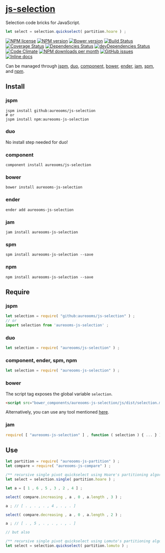 [js-selection](http://aureooms.github.io/js-selection)
==

Selection code bricks for JavaScript.

```js
let select = selection.quickselect( partition.hoare ) ;
```

[![NPM license](http://img.shields.io/npm/l/aureooms-js-selection.svg?style=flat)](https://raw.githubusercontent.com/aureooms/js-selection/master/LICENSE)
[![NPM version](http://img.shields.io/npm/v/aureooms-js-selection.svg?style=flat)](https://www.npmjs.org/package/aureooms-js-selection)
[![Bower version](http://img.shields.io/bower/v/aureooms-js-selection.svg?style=flat)](http://bower.io/search/?q=aureooms-js-selection)
[![Build Status](http://img.shields.io/travis/aureooms/js-selection.svg?style=flat)](https://travis-ci.org/aureooms/js-selection)
[![Coverage Status](http://img.shields.io/coveralls/aureooms/js-selection.svg?style=flat)](https://coveralls.io/r/aureooms/js-selection)
[![Dependencies Status](http://img.shields.io/david/aureooms/js-selection.svg?style=flat)](https://david-dm.org/aureooms/js-selection#info=dependencies)
[![devDependencies Status](http://img.shields.io/david/dev/aureooms/js-selection.svg?style=flat)](https://david-dm.org/aureooms/js-selection#info=devDependencies)
[![Code Climate](http://img.shields.io/codeclimate/github/aureooms/js-selection.svg?style=flat)](https://codeclimate.com/github/aureooms/js-selection)
[![NPM downloads per month](http://img.shields.io/npm/dm/aureooms-js-selection.svg?style=flat)](https://www.npmjs.org/package/aureooms-js-selection)
[![GitHub issues](http://img.shields.io/github/issues/aureooms/js-selection.svg?style=flat)](https://github.com/aureooms/js-selection/issues)
[![Inline docs](http://inch-ci.org/github/aureooms/js-selection.svg?branch=master&style=shields)](http://inch-ci.org/github/aureooms/js-selection)


Can be managed through [jspm](https://github.com/jspm/jspm-cli),
[duo](https://github.com/duojs/duo),
[component](https://github.com/componentjs/component),
[bower](https://github.com/bower/bower),
[ender](https://github.com/ender-js/Ender),
[jam](https://github.com/caolan/jam),
[spm](https://github.com/spmjs/spm),
and [npm](https://github.com/npm/npm).

## Install

### jspm
```terminal
jspm install github:aureooms/js-selection
# or
jspm install npm:aureooms-js-selection
```
### duo
No install step needed for duo!

### component
```terminal
component install aureooms/js-selection
```

### bower
```terminal
bower install aureooms-js-selection
```

### ender
```terminal
ender add aureooms-js-selection
```

### jam
```terminal
jam install aureooms-js-selection
```

### spm
```terminal
spm install aureooms-js-selection --save
```

### npm
```terminal
npm install aureooms-js-selection --save
```

## Require
### jspm
```js
let selection = require( "github:aureooms/js-selection" ) ;
// or
import selection from 'aureooms-js-selection' ;
```
### duo
```js
let selection = require( "aureooms/js-selection" ) ;
```

### component, ender, spm, npm
```js
let selection = require( "aureooms-js-selection" ) ;
```

### bower
The script tag exposes the global variable `selection`.
```html
<script src="bower_components/aureooms-js-selection/js/dist/selection.min.js"></script>
```
Alternatively, you can use any tool mentioned [here](http://bower.io/docs/tools/).

### jam
```js
require( [ "aureooms-js-selection" ] , function ( selection ) { ... } ) ;
```


## Use

```js
let partition = require( "aureooms-js-partition" ) ;
let compare = require( "aureooms-js-compare" ) ;

/** recursive single pivot quickselect using Hoare's partitioning algorithm*/
let select = selection.single( partition.hoare ) ;

let a = [ 1 , 6 , 5 , 3 , 2 , 4 ] ;

select( compare.increasing , a , 0 , a.length , 3 ) ;

a ; // [ . , . , . , 4 , . , . ]

select( compare.decreasing , a , 0 , a.length , 2 ) ;

a ; // [ . , 5 , . , . , . , . ]

// but also

/** recursive single pivot quickselect using Lomuto's partitioning algorithm */
let select = selection.quickselect( partition.lomuto ) ;
```

